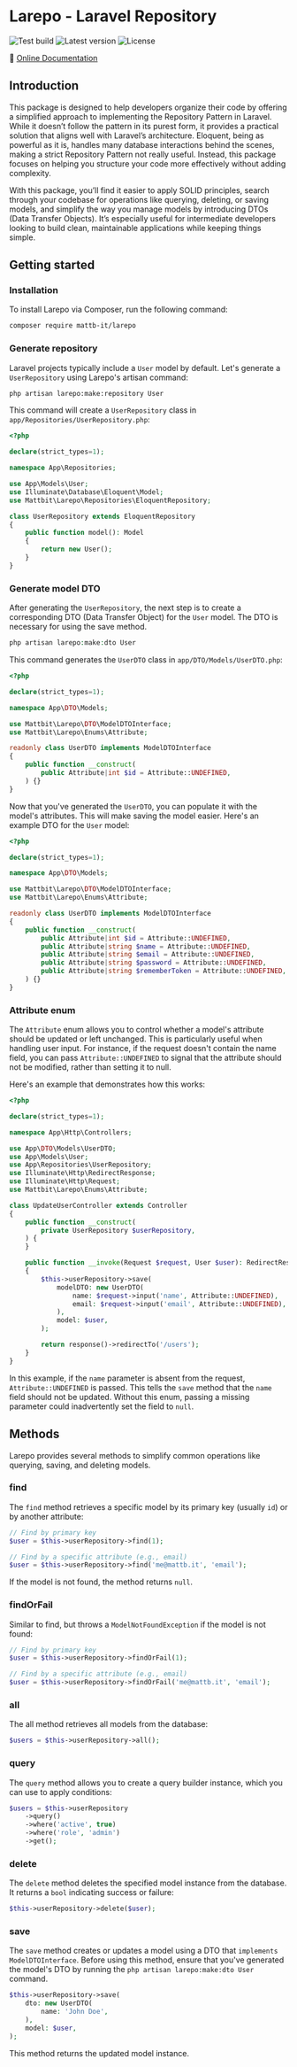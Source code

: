 # Larepo - Laravel Repository

![Test build](https://github.com/mattb-it/larepo/actions/workflows/test.yml/badge.svg)
![Latest version](https://img.shields.io/github/release/mattb-it/larepo.svg?style=flat-square)
![License](https://img.shields.io/badge/license-MIT-brightgreen.svg?style=flat-square)

📄 [Online Documentation](https://mattb.it/docs/larepo)

## Introduction

This package is designed to help developers organize their code by offering a simplified approach to
implementing the Repository Pattern in Laravel. While it doesn’t follow the pattern in its purest form, it
provides a practical solution that aligns well with Laravel’s architecture. Eloquent, being as powerful as it
is, handles many database interactions behind the scenes, making a strict Repository Pattern not really useful.
Instead, this package focuses on helping you structure your code more effectively without adding
complexity.

With this package, you’ll find it easier to apply SOLID principles, search through your codebase for
operations like querying, deleting, or saving models, and simplify the way you manage models by introducing
DTOs (Data Transfer Objects). It’s especially useful for intermediate developers looking to build clean,
maintainable applications while keeping things simple.

## Getting started

### Installation

To install Larepo via Composer, run the following command:

```bash
composer require mattb-it/larepo
```

### Generate repository
Laravel projects typically include a `User` model by default. Let's generate a `UserRepository` using Larepo's artisan command:

```bash
php artisan larepo:make:repository User
```

This command will create a `UserRepository` class in `app/Repositories/UserRepository.php`:

```php
<?php

declare(strict_types=1);

namespace App\Repositories;

use App\Models\User;
use Illuminate\Database\Eloquent\Model;
use Mattbit\Larepo\Repositories\EloquentRepository;

class UserRepository extends EloquentRepository
{
    public function model(): Model
    {
        return new User();
    }
}
```

### Generate model DTO
After generating the `UserRepository`, the next step is to create a corresponding DTO (Data Transfer Object) for the `User` model. The DTO is necessary for using the save method.

```php
php artisan larepo:make:dto User
```

This command generates the `UserDTO` class in `app/DTO/Models/UserDTO.php`:

```php
<?php

declare(strict_types=1);

namespace App\DTO\Models;

use Mattbit\Larepo\DTO\ModelDTOInterface;
use Mattbit\Larepo\Enums\Attribute;

readonly class UserDTO implements ModelDTOInterface
{
    public function __construct(
        public Attribute|int $id = Attribute::UNDEFINED,
    ) {}
}
```

Now that you've generated the `UserDTO`, you can populate it with the model's attributes. This will make saving the model easier. Here's an example DTO for the `User` model:

```php
<?php

declare(strict_types=1);

namespace App\DTO\Models;

use Mattbit\Larepo\DTO\ModelDTOInterface;
use Mattbit\Larepo\Enums\Attribute;

readonly class UserDTO implements ModelDTOInterface
{
    public function __construct(
        public Attribute|int $id = Attribute::UNDEFINED,
        public Attribute|string $name = Attribute::UNDEFINED,
        public Attribute|string $email = Attribute::UNDEFINED,
        public Attribute|string $password = Attribute::UNDEFINED,
        public Attribute|string $rememberToken = Attribute::UNDEFINED,
    ) {}
}
```

### Attribute enum
The `Attribute` enum allows you to control whether a model's attribute should be updated or left unchanged. This is particularly useful when handling user input. For instance, if the request doesn't contain the name field, you can pass `Attribute::UNDEFINED` to signal that the attribute should not be modified, rather than setting it to null.

Here's an example that demonstrates how this works:

```php
<?php

declare(strict_types=1);

namespace App\Http\Controllers;

use App\DTO\Models\UserDTO;
use App\Models\User;
use App\Repositories\UserRepository;
use Illuminate\Http\RedirectResponse;
use Illuminate\Http\Request;
use Mattbit\Larepo\Enums\Attribute;

class UpdateUserController extends Controller
{
    public function __construct(
        private UserRepository $userRepository,
    ) {
    }

    public function __invoke(Request $request, User $user): RedirectResponse
    {
        $this->userRepository->save(
            modelDTO: new UserDTO(
                name: $request->input('name', Attribute::UNDEFINED),
                email: $request->input('email', Attribute::UNDEFINED),
            ),
            model: $user,
        );

        return response()->redirectTo('/users');
    }
}
```

In this example, if the `name` parameter is absent from the request, `Attribute::UNDEFINED` is passed. This tells the `save` method that the `name` field should not be updated. Without this enum, passing a missing parameter could inadvertently set the field to `null`.

## Methods

Larepo provides several methods to simplify common operations like querying, saving, and deleting models.

### find
The `find` method retrieves a specific model by its primary key (usually `id`) or by another attribute:

```php
// Find by primary key
$user = $this->userRepository->find(1);

// Find by a specific attribute (e.g., email)
$user = $this->userRepository->find('me@mattb.it', 'email');
```

If the model is not found, the method returns `null`.

### findOrFail

Similar to find, but throws a `ModelNotFoundException` if the model is not found:

```php
// Find by primary key
$user = $this->userRepository->findOrFail(1);

// Find by a specific attribute (e.g., email)
$user = $this->userRepository->findOrFail('me@mattb.it', 'email');
```

### all
The all method retrieves all models from the database:

```php
$users = $this->userRepository->all();
```

### query
The `query` method allows you to create a query builder instance, which you can use to apply conditions:

```php
$users = $this->userRepository
    ->query()
    ->where('active', true)
    ->where('role', 'admin')
    ->get();
```

### delete
The `delete` method deletes the specified model instance from the database. It returns a `bool` indicating success or failure:

```php
$this->userRepository->delete($user);
```

### save
The `save` method creates or updates a model using a DTO that `implements ModelDTOInterface`. Before using this method, ensure that you've generated the model's DTO by running the `php artisan larepo:make:dto User` command.

```php
$this->userRepository->save(
    dto: new UserDTO(
        name: 'John Doe',
    ),
    model: $user,
);
```

This method returns the updated model instance.
